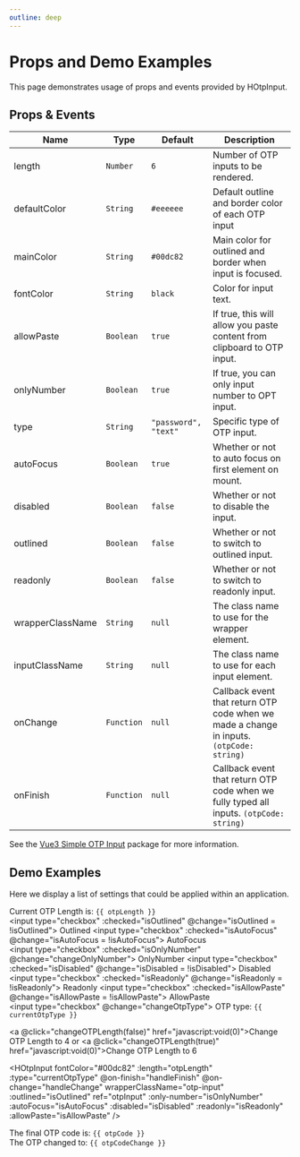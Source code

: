 ```yaml
---
outline: deep
---
```


# Props and Demo Examples

This page demonstrates usage of props and events provided by HOtpInput.

## Props & Events

| Name | Type | Default | Description |
| --- | --- | --- | --- |
| length | `Number` | `6` | Number of OTP inputs to be rendered. |
| defaultColor | `String` | `#eeeeee` | Default outline and border color of each OTP input |
| mainColor | `String` | `#00dc82` | Main color for outlined and border when input is focused. |
| fontColor | `String` | `black` | Color for input text. |
| allowPaste | `Boolean` | `true` | If true, this will allow you paste content from clipboard to OTP input. |
| onlyNumber | `Boolean` | `true` | If true, you can only input number to OPT input. |
| type | `String` | `"password", "text"` | Specific type of OTP input. |
| autoFocus | `Boolean` | `true` | Whether or not to auto focus on first element on mount. |
| disabled | `Boolean` | `false` |  Whether or not to disable the input. |
| outlined | `Boolean` | `false` | Whether or not to switch to outlined input. |
| readonly | `Boolean` | `false` | Whether or not to switch to readonly input. |
| wrapperClassName | `String` | `null` | The class name to use for the wrapper element. |
| inputClassName | `String` | `null` | The class name to use for each input element. |
| onChange | `Function` | `null` | Callback event that return OTP code when we made a change in inputs. `(otpCode: string)` |
| onFinish | `Function` | `null` | Callback event that return OTP code when we fully typed all inputs. `(otpCode: string)` |

See the [Vue3 Simple OTP Input](https://www.npmjs.com/package/@healerlab/vue3-simple-otp-input) package for more information.


## Demo Examples

Here we display a list of settings that could be applied within an application.

<script setup lang="ts">
import { ref } from 'vue'
import pkg from "@healerlab/vue3-simple-otp-input";
const { HOtpInput } = pkg

const otpInput = ref(null)
const otpCode = ref()
const otpCodeChange = ref()

const handleFinish = (code: string) => {
  otpCode.value = code
}

const handleChange = (code: string) => {
  otpCodeChange.value = code
  if (!code) otpCode.value = ''
}

const clearOtp = () => {
  otpInput.value.clear()
}

const isOutlined = ref(true)
const isAutoFocus = ref(true)
const isOnlyNumber = ref(true)
const isDisabled = ref(false)
const isReadonly = ref(false)
const isAllowPaste = ref(false)
const otpLength = ref(6)
const currentOtpType = ref('text')

const changeOnlyNumber = () => {
  otpInput.value.clear()
  isOnlyNumber.value = !isOnlyNumber.value
}

const changeOTPLength = (isInCrease: boolean) => {
  otpLength.value = isInCrease ? 6 : 4
}

const changeOtpType = () => {
  currentOtpType.value = currentOtpType.value === "password" ? "text" : "password"
}
</script>
<label>Current OTP Length is: `{{ otpLength }}`</label> <br />
<label><input type="checkbox" :checked="isOutlined" @change="isOutlined = !isOutlined"> Outlined</label>
<label><input type="checkbox" :checked="isAutoFocus" @change="isAutoFocus = !isAutoFocus"> AutoFocus</label> <br />
<label><input type="checkbox" :checked="isOnlyNumber" @change="changeOnlyNumber"> OnlyNumber</label> 
<label><input type="checkbox" :checked="isDisabled" @change="isDisabled = !isDisabled"> Disabled</label> <br>
<label><input type="checkbox" :checked="isReadonly" @change="isReadonly = !isReadonly"> Readonly</label>
<label><input type="checkbox" :checked="isAllowPaste" @change="isAllowPaste = !isAllowPaste"> AllowPaste</label> <br />
<label><input type="checkbox" @change="changeOtpType"> OTP type: `{{ currentOtpType }}`</label> <br />


<a @click="changeOTPLength(false)" href="javascript:void(0)">Change OTP Length to 4</a>
<span> or </span>
<a @click="changeOTPLength(true)" href="javascript:void(0)">Change OTP Length to 6</a>

<HOtpInput
  fontColor="#00dc82"
  :length="otpLength"
  :type="currentOtpType" 
  @on-finish="handleFinish"
  @on-change="handleChange" 
  wrapperClassName="otp-input"
  :outlined="isOutlined"
  ref="otpInput"
  :only-number="isOnlyNumber"
  :autoFocus="isAutoFocus"
  :disabled="isDisabled"
  :readonly="isReadonly"
  :allowPaste="isAllowPaste"
/>
<!-- Using
<button @click="clearOtp">Clear OTP</button> -->

<span>The final OTP code is: `{{ otpCode }}`</span>
<br />
<span>The OTP changed to:  `{{ otpCodeChange }}`</span>